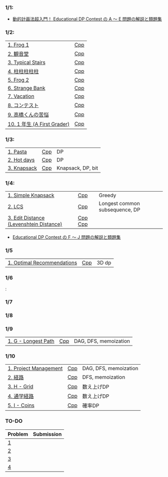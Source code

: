 ### 1/1:
- [動的計画法超入門！ Educational DP Contest の A ～ E 問題の解説と類題集
](https://qiita.com/drken/items/dc53c683d6de8aeacf5a)

### 1/2:
| | |
|---|---|
| [1. Frog 1 ](https://atcoder.jp/contests/dp/tasks/dp_a) | [Cpp](https://atcoder.jp/contests/dp/submissions/37688838) |
| [2. 観音堂](https://onlinejudge.u-aizu.ac.jp/challenges/search/titles/0168) | [Cpp](https://onlinejudge.u-aizu.ac.jp/status/users/togi/submissions/1/0168/judge/7280130/C++17) |
| [3. Typical Stairs](https://atcoder.jp/contests/abc129/tasks/abc129_c) | [Cpp](https://atcoder.jp/contests/abc129/submissions/37689711) |
| [4. 柱柱柱柱柱](https://atcoder.jp/contests/abc040/tasks/abc040_c) | [Cpp](https://atcoder.jp/contests/abc040/submissions/37689901) |
| [5. Frog 2](https://atcoder.jp/contests/dp/tasks/dp_b) | [Cpp](https://atcoder.jp/contests/dp/submissions/37690703) |
| [6. Strange Bank](https://atcoder.jp/contests/abc099/tasks/abc099_c) | [Cpp](https://atcoder.jp/contests/abc099/submissions/37690824) |
| [7. Vacation](https://atcoder.jp/contests/dp/tasks/dp_c) | [Cpp]() |
| [8. コンテスト](https://atcoder.jp/contests/tdpc/tasks/tdpc_contest) | [Cpp](https://atcoder.jp/contests/tdpc/submissions/37692610) |
| [9. 高橋くんの苦悩](https://atcoder.jp/contests/abc015/tasks/abc015_4) | [Cpp](https://atcoder.jp/contests/abc015/submissions/37702595) |
| [10. 1 年生 (A First Grader)](https://atcoder.jp/contests/joi2011yo/tasks/joi2011yo_d) | [Cpp](https://atcoder.jp/contests/joi2011yo/submissions/37702795) |

### 1/3:
| | | |
|---|---|---|
| [1. Pasta](https://atcoder.jp/contests/joi2012yo/tasks/joi2012yo_d) | [Cpp](https://atcoder.jp/contests/joi2012yo/submissions/37710417) | DP |
| [2. Hot days](https://atcoder.jp/contests/joi2013yo/tasks/joi2013yo_d) | [Cpp](https://atcoder.jp/contests/joi2013yo/submissions/37711622) | DP | 
| [3. Knapsack](https://atcoder.jp/contests/abc032/tasks/abc032_d) | [Cpp](https://atcoder.jp/contests/abc032/submissions/37717656) | Knapsack, DP, bit |

### 1/4:
| | | |
|---|---|---|
| [1. Simple Knapsack](https://atcoder.jp/contests/abc060/tasks/arc073_b) | [Cpp](https://atcoder.jp/contests/abc060/submissions/37724782) | Greedy |
| [2. LCS](https://atcoder.jp/contests/dp/submissions/37730395) | [Cpp](https://atcoder.jp/contests/dp/submissions/37730395) | Longest common subsequence, DP |
| [3. Edit Distance (Levenshtein Distance)](https://judge.u-aizu.ac.jp/onlinejudge/description.jsp?id=DPL_1_E&lang=jp) | [Cpp](https://onlinejudge.u-aizu.ac.jp/status/users/togi/submissions/1/DPL_1_E/judge/7290903/C++17) [Cpp](https://leetcode.com/problems/edit-distance/submissions/871105964/)|

- [Educational DP Contest の F ～ J 問題の解説と類題集](https://qiita.com/drken/items/03c7db44ccd27820ea0d)

### 1/5
| | | |
|---|---|---|
| [1. Optimal Recommendations](https://atcoder.jp/contests/indeednow-finala-open/tasks/indeednow_2015_finala_c) | [Cpp](https://atcoder.jp/contests/indeednow-finala-open/submissions/37752821) | 3D dp |

### 1/6
:

### 1/7

### 1/8

### 1/9

| | | |
|---|---|---|
| [1. G - Longest Path](https://atcoder.jp/contests/dp/tasks/dp_g) | [Cpp](https://atcoder.jp/contests/dp/submissions/37910852) | DAG, DFS, memoization |

### 1/10
| | | |
|---|---|---|
| [1. Project Management](https://onlinejudge.u-aizu.ac.jp/problems/2503) | [Cpp](https://onlinejudge.u-aizu.ac.jp/status/users/togi/submissions/1/2503/judge/7316073/C++17) | DAG, DFS, memoization |
| [2. 経路](https://atcoder.jp/contests/abc037/tasks/abc037_d) | [Cpp](https://atcoder.jp/contests/abc037/submissions/37681591) | DFS, memoization |
| [3. H - Grid](https://atcoder.jp/contests/dp/tasks/dp_h) | [Cpp](https://atcoder.jp/contests/dp/submissions/37911431) | 数え上げDP |
| [4. 通学経路](https://onlinejudge.u-aizu.ac.jp/problems/0515) | [Cpp](https://onlinejudge.u-aizu.ac.jp/status/users/togi/submissions/1/0515/judge/7316148/C++17) | 数え上げDP |
| [5. I - Coins](https://atcoder.jp/contests/dp/tasks/dp_i) | [Cpp](https://atcoder.jp/contests/dp/submissions/37913498) | 確率DP |


### TO-DO
| Problem | Submission |
|---|---|
| [1](https://atcoder.jp/contests/tdpc/tasks/tdpc_dice) | |
| [2](https://atcoder.jp/contests/joi2011ho/tasks/joi2011ho2) | |
| [3](https://onlinejudge.u-aizu.ac.jp/challenges/search/titles/2566) | |
| [4](https://atcoder.jp/contests/arc057/tasks/arc057_b) | |